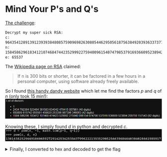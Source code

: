 # Mind Your P's and Q's

[The challenge](https://play.picoctf.org/practice/challenge/162):
```
Decrypt my super sick RSA:
c: 964354128913912393938480857590969826308054462950561875638492039363373779803642185  
n: 1584586296183412107468474423529992275940096154074798537916936609523894209759157543
e: 65537
```

The [Wikipedia page on RSA](https://en.wikipedia.org/wiki/RSA_(cryptosystem)#Integer_factorization_and_RSA_problem) claimed:
> If n is 300 bits or shorter, it can be factored in a few hours in a personal computer, using software already freely available.  

So I found [this handy dandy website](https://www.alpertron.com.ar/ECM.HTM) which let me find the factors $p$ and $q$ of $n$ (only took 15 min!):
![Alt text](./images/162-divisors.png)

Knowing these, I simply found $d$ in python and decrypted $c$.
![Alt text](./images/162-decryption.png)

 <details> <summary> Finally, I converted to hex and decoded to get the flag </summary> picoCTF{sma11_N_n0_g0od_73918962} </details> 